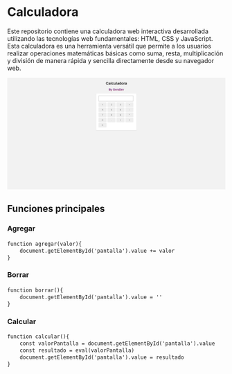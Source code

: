 # Calculadora
Este repositorio contiene una calculadora web interactiva desarrollada utilizando las tecnologías web fundamentales: HTML, CSS y JavaScript. Esta calculadora es una herramienta versátil que permite a los usuarios realizar operaciones matemáticas básicas como suma, resta, multiplicación y división de manera rápida y sencilla directamente desde su navegador web.

![](https://github.com/Gera-Desarrollador-web/Calculadora/blob/master/README.png?raw=true)

<h2>Funciones principales</h2>

### Agregar
```
function agregar(valor){
    document.getElementById('pantalla').value += valor
}
```
### Borrar
```
function borrar(){
    document.getElementById('pantalla').value = ''
}
```
### Calcular
```
function calcular(){
    const valorPantalla = document.getElementById('pantalla').value
    const resultado = eval(valorPantalla)
    document.getElementById('pantalla').value = resultado
}
```

